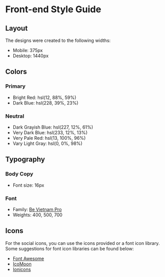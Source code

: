 # Front-end Style Guide

## Layout

The designs were created to the following widths:

-   Mobile: 375px
-   Desktop: 1440px

## Colors

### Primary

-   Bright Red: hsl(12, 88%, 59%)
-   Dark Blue: hsl(228, 39%, 23%)

### Neutral

-   Dark Grayish Blue: hsl(227, 12%, 61%)
-   Very Dark Blue: hsl(233, 12%, 13%)
-   Very Pale Red: hsl(13, 100%, 96%)
-   Vary Light Gray: hsl(0, 0%, 98%)

## Typography

### Body Copy

-   Font size: 16px

### Font

-   Family: [Be Vietnam Pro](https://fonts.google.com/specimen/Be+Vietnam+Pro)
-   Weights: 400, 500, 700

## Icons

For the social icons, you can use the icons provided or a font icon library. Some suggestions for font icon libraries can be found below:

-   [Font Awesome](https://fontawesome.com)
-   [IcoMoon](https://icomoon.io)
-   [Ionicons](https://ionicons.com)
